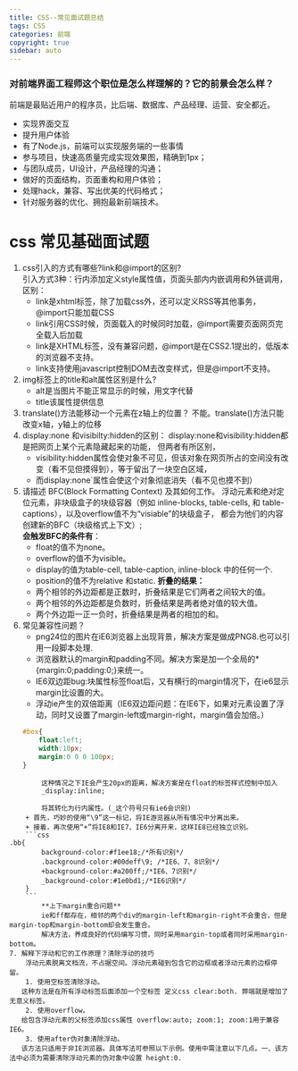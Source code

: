 ```yaml
---
title: CSS--常见面试题总结
tags: CSS
categories: 前端
copyright: true
sidebar: auto
---
```


### 对前端界面工程师这个职位是怎么样理解的？它的前景会怎么样？ 
前端是最贴近用户的程序员，比后端、数据库、产品经理、运营、安全都近。

- 实现界面交互
- 提升用户体验
- 有了Node.js，前端可以实现服务端的一些事情
- 参与项目，快速高质量完成实现效果图，精确到1px；
- 与团队成员，UI设计，产品经理的沟通；
- 做好的页面结构，页面重构和用户体验；
- 处理hack，兼容、写出优美的代码格式；
- 针对服务器的优化、拥抱最新前端技术。
 
# css 常见基础面试题  



1. css引入的方式有哪些?link和@import的区别?  
    引入方式3种：行内添加定义style属性值，页面头部内内嵌调用和外链调用，
    区别：
    + link是xhtml标签，除了加载css外，还可以定义RSS等其他事务，@import只能加载CSS
    + link引用CSS时候，页面载入的时候同时加载，@import需要页面网页完全载入后加载
    + link是XHTML标签，没有兼容问题，@import是在CSS2.1提出的，低版本的浏览器不支持。
    + link支持使用javascript控制DOM去改变样式，但是@import不支持。 
2. img标签上的title和alt属性区别是什么?
    - alt是当图片不能正常显示的时候，用文字代替
    - title该属性提供信息
3. translate()方法能移动一个元素在z轴上的位置？
    不能。translate()方法只能改变x轴，y轴上的位移
4. display:none 和visibilty:hidden的区别：
    display:none和visibility:hidden都是把网页上某个元素隐藏起来的功能，
    但两者有所区别，                                        
    - visibility:hidden属性会使对象不可见，但该对象在网页所占的空间没有改变（看不见但摸得到），等于留出了一块空白区域，
    - 而display:none`属性会使这个对象彻底消失（看不见也摸不到）
5. 请描述 BFC(Block Formatting Context) 及其如何工作。
    浮动元素和绝对定位元素，非块级盒子的块级容器（例如 inline-blocks, table-cells, 和 table-captions），以及overflow值不为“visiable”的块级盒子，
都会为他们的内容创建新的BFC（块级格式上下文）;  
    **会触发BFC的条件有**： 
    - float的值不为none。
    - overflow的值不为visible。
    - display的值为table-cell, table-caption, inline-block 中的任何一个.
    - position的值不为relative 和static.
    **折叠的结果：**
    - 两个相邻的外边距都是正数时，折叠结果是它们两者之间较大的值。
    - 两个相邻的外边距都是负数时，折叠结果是两者绝对值的较大值。
    - 两个外边距一正一负时，折叠结果是两者的相加的和。
6. 常见兼容性问题？
    - png24位的图片在iE6浏览器上出现背景，解决方案是做成PNG8.也可以引用一段脚本处理.
    - 浏览器默认的margin和padding不同。解决方案是加一个全局的*{margin:0;padding:0;}来统一。
    - IE6双边距bug:块属性标签float后，又有横行的margin情况下，在ie6显示margin比设置的大。
    - 浮动ie产生的双倍距离（IE6双边距问题：在IE6下，如果对元素设置了浮动，同时又设置了margin-left或margin-right，margin值会加倍。）
    ```css 
    #box{ 
        float:left; 
        width:10px; 
        margin:0 0 0 100px;
    }
```
        这种情况之下IE会产生20px的距离，解决方案是在float的标签样式控制中加入
        _display:inline;  
        
        将其转化为行内属性。(_这个符号只有ie6会识别)
    + 首先，巧妙的使用“\9”这一标记，将IE游览器从所有情况中分离出来。
    + 接着，再次使用“+”将IE8和IE7、IE6分离开来，这样IE8已经独立识别。
    ```css
.bb{
        background-color:#f1ee18;/*所有识别*/
        .background-color:#00deff\9; /*IE6、7、8识别*/
        +background-color:#a200ff;/*IE6、7识别*/
        _background-color:#1e0bd1;/*IE6识别*/
    }
    ```
        **上下margin重合问题**    
        ie和ff都存在，相邻的两个div的margin-left和margin-right不会重合，但是margin-top和margin-bottom却会发生重合。
        解决方法，养成良好的代码编写习惯，同时采用margin-top或者同时采用margin-bottom。
7. 解释下浮动和它的工作原理？清除浮动的技巧
    浮动元素脱离文档流，不占据空间。浮动元素碰到包含它的边框或者浮动元素的边框停留。
    1. 使用空标签清除浮动。
   这种方法是在所有浮动标签后面添加一个空标签 定义css clear:both. 弊端就是增加了无意义标签。
    2. 使用overflow。
   给包含浮动元素的父标签添加css属性 overflow:auto; zoom:1; zoom:1用于兼容IE6。
    3. 使用after伪对象清除浮动。
   该方法只适用于非IE浏览器。具体写法可参照以下示例。使用中需注意以下几点。一、该方法中必须为需要清除浮动元素的伪对象中设置 height:0.
